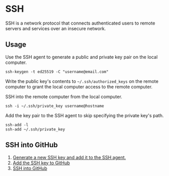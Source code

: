 # SSH

SSH is a network protocol that connects authenticated users to remote servers and services over an insecure network.

## Usage

Use the SSH agent to generate a public and private key pair on the local computer.

```shell
ssh-keygen -t ed25519 -C "username@email.com"
```

Write the public key's contents to `~/.ssh/authorized_keys` on the remote computer to grant the local computer access to the remote computer.

SSH into the remote computer from the local computer.

```shell
ssh -i ~/.ssh/private_key username@hostname
```

Add the key pair to the SSH agent to skip specifying the private key's path.

```shell
ssh-add -l
ssh-add ~/.ssh/private_key
```

## SSH into GitHub

1. [Generate a new SSH key and add it to the SSH agent.](https://docs.github.com/en/authentication/connecting-to-github-with-ssh/generating-a-new-ssh-key-and-adding-it-to-the-ssh-agent)
2. [Add the SSH key to GitHub](https://docs.github.com/en/authentication/connecting-to-github-with-ssh/adding-a-new-ssh-key-to-your-github-account)
3. [SSH into GitHub](https://docs.github.com/en/authentication/connecting-to-github-with-ssh/testing-your-ssh-connection)